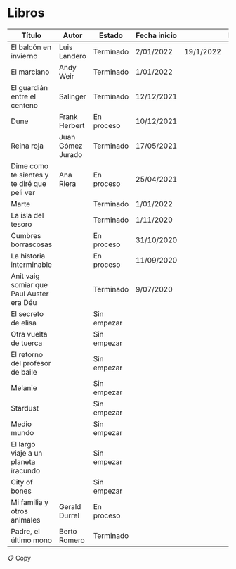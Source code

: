 # Libros


| Título                                      | Autor             | Estado      | Fecha inicio |           | Notas |
| ------------------------------------------- | ----------------- | ----------- | ------------ | --------- | ----- |
| El balcón en invierno                       | Luis Landero      | Terminado   | 2/01/2022    | 19/1/2022 |       |
| El marciano                                 | Andy Weir         | Terminado   | 1/01/2022    |           |       |
| El guardián entre el centeno                | Salinger          | Terminado   | 12/12/2021   |           |       |
| Dune                                        | Frank Herbert     | En proceso  | 10/12/2021   |           |       |
| Reina roja                                  | Juan Gómez Jurado | Terminado   | 17/05/2021   |           | 7     |
| Dime como te sientes y te diré que peli ver | Ana Riera         | En proceso  | 25/04/2021   |           |       |
| Marte                                       |                   | Terminado   | 1/01/2022    |           |       |
| La isla del tesoro                          |                   | Terminado   | 1/11/2020    |           |       |
| Cumbres borrascosas                         |                   | En proceso  | 31/10/2020   |           |       |
| La historia interminable                    |                   | En proceso  | 11/09/2020   |           |       |
| Anit vaig somiar que Paul Auster era Déu    |                   | Terminado   | 9/07/2020    |           |       |
| El secreto de elisa                         |                   | Sin empezar |              |           |       |
| Otra vuelta de tuerca                       |                   | Sin empezar |              |           |       |
| El retorno del profesor de baile            |                   | Sin empezar |              |           |       |
| Melanie                                     |                   | Sin empezar |              |           |       |
| Stardust                                    |                   | Sin empezar |              |           |       |
| Medio mundo                                 |                   | Sin empezar |              |           |       |
| El largo viaje a un planeta iracundo        |                   | Sin empezar |              |           |       |
| City of bones                               |                   | Sin empezar |              |           |       |
| Mi familia y otros animales                 | Gerald Durrel     | En proceso  |              |           |       |
| Padre, el último mono                       | Berto Romero      | Terminado   |              |           |       |
📋 Copy
